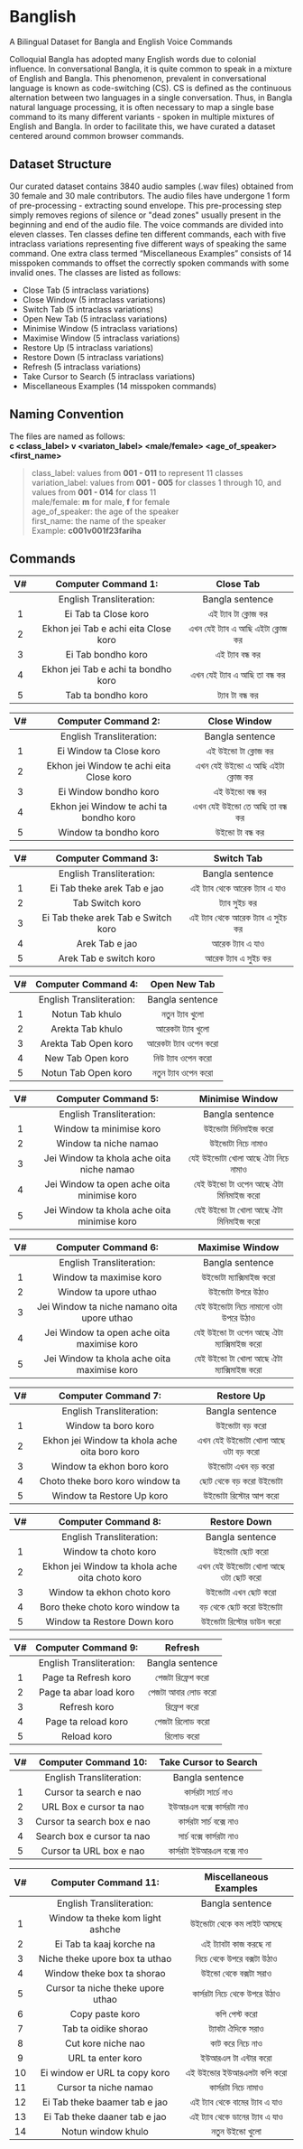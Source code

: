 # Banglish
A Bilingual Dataset for Bangla and English Voice Commands

Colloquial Bangla has adopted many English words due to colonial influence. In conversational Bangla, it is quite common to speak in a mixture of English and Bangla. This phenomenon, prevalent in conversational language is known as code-switching (CS). CS is defined as the continuous alternation between two languages in a single conversation. Thus, in Bangla natural language processing, it is often necessary to map a single base command to its many different variants - spoken in multiple mixtures of English and Bangla. In order to facilitate this, we have curated a dataset centered around common browser commands.

## Dataset Structure
Our curated dataset contains 3840 audio samples (.wav files) obtained from 30 female and 30 male contributors. The audio files have undergone 1 form of pre-processing - extracting sound envelope. This pre-processing step simply removes regions of silence or "dead zones" usually present in the beginning and end of the audio file. The voice commands are divided into eleven classes. Ten classes define ten different commands, each with five intraclass variations representing five different ways of speaking the same command. One extra class termed “Miscellaneous Examples” consists of 14 misspoken commands to offset the correctly spoken commands with some invalid ones. The classes are listed as follows:

* Close Tab (5 intraclass variations)
* Close Window (5 intraclass variations)
* Switch Tab (5 intraclass variations)
* Open New Tab (5 intraclass variations)
* Minimise Window (5 intraclass variations)
* Maximise Window (5 intraclass variations)
* Restore Up (5 intraclass variations)
* Restore Down (5 intraclass variations)
* Refresh (5 intraclass variations)
* Take Cursor to Search (5 intraclass variations)
* Miscellaneous Examples (14 misspoken commands)

## Naming Convention
The files are named as follows: \
**c <class_label> v <variaton_label> <male/female> <age_of_speaker> <first_name>**
> class_label: values from **001 - 011** to represent 11 classes \
> variation_label: values from **001 - 005** for classes 1 through 10, and values from **001 - 014** for class 11 \
> male/female: **m** for male, **f** for female \
> age_of_speaker: the age of the speaker \
> first_name: the name of the speaker \
> Example: **c001v001f23fariha**

## Commands
| V# |          Computer Command 1:         |            Close Tab            |
|:---:|:------------------------------------:|:-------------------------------:|
|     |       English Transliteration:       |         Bangla sentence         |
| 1   |         Ei Tab ta Close koro         |        এই ট্যাব টা ক্লোজ কর       |
| 2   | Ekhon jei Tab e achi eita Close koro | এখন যেই ট্যাব এ আছি এইটা ক্লোজ কর |
| 3   |          Ei Tab bondho koro          |          এই ট্যাব বন্ধ কর         |
| 4   | Ekhon jei Tab e achi ta bondho koro  |   এখন যেই ট্যাব এ আছি তা বন্ধ কর  |
| 5   |          Tab ta bondho koro          |          ট্যাব টা বন্ধ কর         |

| V# |            Computer Command 2:           |            Close Window            |
|:---:|:----------------------------------------:|:----------------------------------:|
|     | English Transliteration:                 | Bangla sentence                    |
| 1   | Ei Window ta Close koro                  | এই উইন্ডো  টা ক্লোজ  কর              |
| 2   | Ekhon jei Window te achi eita Close koro | এখন যেই উইন্ডো  এ আছি এইটা ক্লোজ  কর |
| 3   | Ei Window bondho koro                    | এই উইন্ডো  বন্ধ কর                   |
| 4   | Ekhon jei Window te achi ta bondho koro  | এখন যেই উইন্ডো  তে আছি তা বন্ধ কর    |
| 5  | Window ta bondho koro                    | উইন্ডো টা বন্ধ কর                    |

| V# |         Computer Command 3:         |            Switch Tab            |
|:---:|:-----------------------------------:|:--------------------------------:|
|     | English Transliteration:            | Bangla sentence                  |
| 1  | Ei Tab theke arek Tab e jao         | এই ট্যাব থেকে আরেক ট্যাব এ যাও     |
| 2  | Tab Switch koro                     | ট্যাব সুইচ  কর                     |
| 3  | Ei Tab theke arek Tab e Switch koro | এই ট্যাব থেকে আরেক ট্যাব এ সুইচ  কর |
| 4  | Arek Tab e jao                      | আরেক ট্যাব এ যাও                  |
| 5  | Arek Tab e switch koro              | আরেক ট্যাব এ সুইচ  কর              |

| V# |    Computer Command 4:   |      Open New Tab     |
|:---:|:------------------------:|:---------------------:|
|     | English Transliteration: | Bangla sentence       |
| 1  | Notun Tab khulo          | নতুন ট্যাব খুলো          |
| 2  | Arekta Tab khulo         | আরেকটা ট্যাব খুলো       |
| 3  | Arekta Tab Open koro     | আরেকটা ট্যাব ওপেন করো  |
| 4  | New Tab Open koro        | নিউ ট্যাব ওপেন করো     |
| 5  | Notun Tab Open koro      | নতুন ট্যাব ওপেন করো     |

| V# |              Computer Command 5:             |             Minimise Window             |
|:---:|:--------------------------------------------:|:---------------------------------------:|
|     | English Transliteration:                     | Bangla sentence                         |
| 1  | Window ta minimise koro                      | উইন্ডোটা মিনিমাইজ করো                    |
| 2  | Window ta niche namao                        | উইন্ডোটা নিচে নামাও                      |
| 3  | Jei Window ta khola ache oita niche namao    | যেই উইন্ডোটা খোলা আছে ঐটা নিচে নামাও     |
| 4  | Jei Window ta open ache oita minimise koro   | যেই উইন্ডো টা ওপেন আছে ঐটা মিনিমাইজ করো  |
| 5  | Jei Window ta khola ache oita minimise koro  | যেই উইন্ডো টা খোলা আছে ঐটা মিনিমাইজ করো  |

| V# |              Computer Command 6:             |              Maximise Window             |
|:---:|:--------------------------------------------:|:----------------------------------------:|
|     | English Transliteration:                     | Bangla sentence                          |
| 1  | Window ta maximise koro                      | উইন্ডোটা ম্যাক্সিমাইজ করো                   |
| 2  | Window ta upore uthao                        | উইন্ডোটা উপরে উঠাও                        |
| 3  | Jei Window ta niche namano oita upore uthao  | যেই উইন্ডোটা নিচে নামানো ওটা উপরে উঠাও    |
| 4  | Jei Window ta open ache oita maximise koro   | যেই উইন্ডো টা ওপেন আছে ঐটা ম্যাক্সিমাইজ করো |
| 5  | Jei Window ta khola ache oita maximise koro  | যেই উইন্ডো টা খোলা আছে ঐটা ম্যাক্সিমাইজ করো |

|     V#    |              Computer Command 7:              |              Restore Up              |
|:----------:|:---------------------------------------------:|:------------------------------------:|
|            | English Transliteration:                      | Bangla sentence                      |
| 1         | Window ta boro koro                           | উইন্ডোটা বড় করো                       |
| 2         | Ekhon jei Window ta khola ache oita boro koro | এখন যেই উইন্ডোটা খোলা আছে ওটা বড় করো  |
| 3         | Window ta ekhon boro koro                     | উইন্ডোটা এখন বড় করো                   |
| 4         | Choto theke boro koro window ta               | ছোট থেকে বড় করো উইন্ডোটা              |
| 5         | Window ta Restore Up koro                     | উইন্ডোটা রিস্টোর আপ করো                |

| V# |               Computer Command 8:              |              Restore Down             |
|:---:|:----------------------------------------------:|:-------------------------------------:|
|     | English Transliteration:                       | Bangla sentence                       |
| 1  | Window ta choto koro                           | উইন্ডোটা  ছোট করো                      |
| 2  | Ekhon jei Window ta khola ache oita choto koro | এখন যেই উইন্ডোটা খোলা আছে ওটা ছোট করো  |
| 3  | Window ta ekhon choto koro                     | উইন্ডোটা এখন ছোট করো                   |
| 4  | Boro theke choto koro window ta                | বড় থেকে ছোট করো উইন্ডোটা               |
| 5  | Window ta Restore Down koro                    | উইন্ডোটা রিস্টোর ডাউন করো               |

|   V#   |    Computer Command 9:   |       Refresh       |
|:-------:|:------------------------:|:-------------------:|
|         | English Transliteration: | Bangla sentence     |
| 1      | Page ta Refresh koro     | পেজটা  রিফ্রেশ করো   |
| 2      | Page ta abar load koro   | পেজটা আবার লোড করো  |
| 3      | Refresh koro             | রিফ্রেশ করো          |
| 4      | Page ta reload koro      | পেজটা রিলোড করো     |
| 5      | Reload koro              | রিলোড করো           |

| V# |    Computer Command 10:    |   Take Cursor to Search |
|:---:|:--------------------------:|:------------------------:|
|     | English Transliteration:   | Bangla sentence    |
| 1  | Cursor ta search e nao     | কার্সরটা সার্চে নাও        |
| 2  | URL Box e cursor ta nao    | ইউআরএল বক্সে কার্সরটা নাও  |
| 3  | Cursor ta search box e nao | কার্সরটা সার্চ বক্সে নাও    |
| 4  | Search box e cursor ta nao | সার্চ বক্সে কার্সরটা নাও    |
| 5  | Cursor ta URL box e nao    | কার্সরটা ইউআরএল বক্সে নাও  |

|           V#          |        Computer Command 11:       |     Miscellaneous Examples     |
|:----------------------:|:---------------------------------:|:------------------------------:|
|                        | English Transliteration:          | Bangla sentence                |
| 1                     | Window ta theke kom light ashche  | উইন্ডোটা থেকে কম লাইট আসছে      |
| 2                     | Ei Tab ta kaaj korche na          | এই ট্যাবটা কাজ করছে না          |
| 3                     | Niche theke upore box ta uthao    | নিচে থেকে উপরে বক্সটা উঠাও      |
| 4                     | Window theke box ta shorao        | উইন্ডো থেকে বক্সটা সরাও          |
| 5                     | Cursor ta niche theke upore uthao | কার্সরটা নিচে থেকে উপরে উঠাও    |
| 6                     | Copy paste koro                   | কপি পেস্ট করো                   |
| 7                     | Tab ta oidike shorao              | ট্যাবটা ঐদিকে সরাও              |
| 8                     | Cut kore niche nao                | কাট করে নিচে নাও               |
| 9                     | URL ta enter koro                 | ইউআরএল টা এন্টার করো            |
| 10                     | Ei window er URL ta copy koro     | এই উইন্ডোর ইউআরএলটা কপি করো     |
| 11                     | Cursor ta niche namao             | কার্সরটা নিচে নামাও             |
| 12                     | Ei Tab theke baamer tab e jao     | এই ট্যাব থেকে বামের ট্যাব এ যাও  |
| 13                     | Ei Tab theke daaner tab e jao     | এই ট্যাব থেকে ডানের ট্যাব এ যাও  |
| 14                     | Notun window khulo                | নতুন উইন্ডো খুলো                  |

